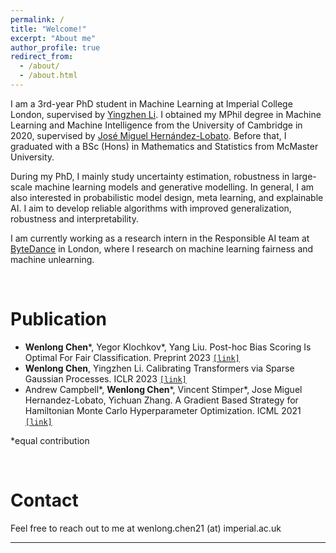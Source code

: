 ```yaml
---
permalink: /
title: "Welcome!"
excerpt: "About me"
author_profile: true
redirect_from: 
  - /about/
  - /about.html
---
```


I am a 3rd-year PhD student in Machine Learning at Imperial College London, supervised by [Yingzhen Li](http://yingzhenli.net/home/en/). I obtained my MPhil degree in Machine Learning and Machine Intelligence from the University of Cambridge in 2020, supervised by [José Miguel Hernández-Lobato](https://jmhl.org/). Before that, I graduated with a BSc (Hons) in Mathematics and Statistics from McMaster University. 

During my PhD, I mainly study uncertainty estimation, robustness in large-scale machine learning models and generative modelling. In general, I am also interested in probabilistic model design, meta learning, and explainable AI. I aim to develop reliable algorithms with improved generalization, robustness and interpretability.

I am currently working as a research intern in the Responsible AI team at [ByteDance](https://www.bytedance.com/) in London, where I research on machine learning fairness and machine unlearning.

<br>

Publication
======
* **Wenlong Chen**\*, Yegor Klochkov\*, Yang Liu. Post-hoc Bias Scoring Is Optimal For Fair Classification. Preprint 2023 [`[link]`](https://arxiv.org/abs/2310.05725)
* **Wenlong Chen**, Yingzhen Li. Calibrating Transformers via Sparse Gaussian Processes. ICLR 2023 [`[link]`](https://arxiv.org/abs/2303.02444)
* Andrew Campbell\*, **Wenlong Chen**\*, Vincent Stimper\*, Jose Miguel Hernandez-Lobato, Yichuan Zhang. A Gradient Based Strategy for Hamiltonian Monte Carlo Hyperparameter Optimization. ICML 2021 [`[link]`](https://proceedings.mlr.press/v139/campbell21a.html) 

 \*equal contribution

<br>

Contact
======
Feel free to reach out to me at wenlong.chen21 (at) imperial.ac.uk

---

